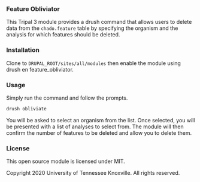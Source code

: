 ### Feature Obliviator

This Tripal 3 module provides a drush command that allows
users to delete data from the `chado.feature` table by
specifying the organism and the analysis for which features
should be deleted.

### Installation

Clone to `DRUPAL_ROOT/sites/all/modules` then enable the module using drush en feature_obliviator.

### Usage

Simply run the command and follow the prompts.
```bash
drush obliviate
```

You will be asked to select an organism from the list. Once selected, you
will be presented with a list of analyses to select from. The module will
then confirm the number of features to be deleted and allow you to delete
them.

### License

This open source module is licensed under MIT.

Copyright 2020 University of Tennessee Knoxville. All rights reserved.